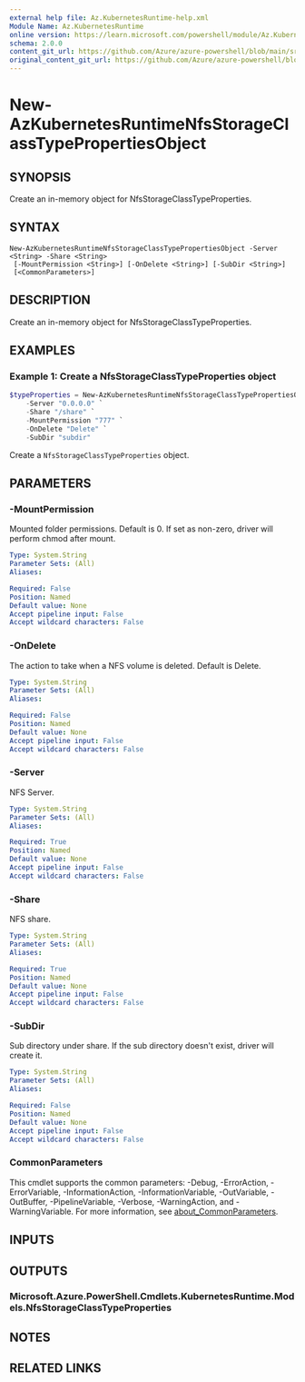 ```yaml
---
external help file: Az.KubernetesRuntime-help.xml
Module Name: Az.KubernetesRuntime
online version: https://learn.microsoft.com/powershell/module/Az.KubernetesRuntime/new-azkubernetesruntimenfsstorageclasstypepropertiesobject
schema: 2.0.0
content_git_url: https://github.com/Azure/azure-powershell/blob/main/src/KubernetesRuntime/KubernetesRuntime/help/New-AzKubernetesRuntimeNfsStorageClassTypePropertiesObject.md
original_content_git_url: https://github.com/Azure/azure-powershell/blob/main/src/KubernetesRuntime/KubernetesRuntime/help/New-AzKubernetesRuntimeNfsStorageClassTypePropertiesObject.md
---
```


# New-AzKubernetesRuntimeNfsStorageClassTypePropertiesObject

## SYNOPSIS
Create an in-memory object for NfsStorageClassTypeProperties.

## SYNTAX

```
New-AzKubernetesRuntimeNfsStorageClassTypePropertiesObject -Server <String> -Share <String>
 [-MountPermission <String>] [-OnDelete <String>] [-SubDir <String>]
 [<CommonParameters>]
```

## DESCRIPTION
Create an in-memory object for NfsStorageClassTypeProperties.

## EXAMPLES

### Example 1: Create a NfsStorageClassTypeProperties object
```powershell
$typeProperties = New-AzKubernetesRuntimeNfsStorageClassTypePropertiesObject `
    -Server "0.0.0.0" `
    -Share "/share" `
    -MountPermission "777" `
    -OnDelete "Delete" `
    -SubDir "subdir"
```

Create a `NfsStorageClassTypeProperties` object.

## PARAMETERS

### -MountPermission
Mounted folder permissions.
Default is 0.
If set as non-zero, driver will perform chmod after mount.

```yaml
Type: System.String
Parameter Sets: (All)
Aliases:

Required: False
Position: Named
Default value: None
Accept pipeline input: False
Accept wildcard characters: False
```

### -OnDelete
The action to take when a NFS volume is deleted.
Default is Delete.

```yaml
Type: System.String
Parameter Sets: (All)
Aliases:

Required: False
Position: Named
Default value: None
Accept pipeline input: False
Accept wildcard characters: False
```

### -Server
NFS Server.

```yaml
Type: System.String
Parameter Sets: (All)
Aliases:

Required: True
Position: Named
Default value: None
Accept pipeline input: False
Accept wildcard characters: False
```

### -Share
NFS share.

```yaml
Type: System.String
Parameter Sets: (All)
Aliases:

Required: True
Position: Named
Default value: None
Accept pipeline input: False
Accept wildcard characters: False
```

### -SubDir
Sub directory under share.
If the sub directory doesn't exist, driver will create it.

```yaml
Type: System.String
Parameter Sets: (All)
Aliases:

Required: False
Position: Named
Default value: None
Accept pipeline input: False
Accept wildcard characters: False
```

### CommonParameters
This cmdlet supports the common parameters: -Debug, -ErrorAction, -ErrorVariable, -InformationAction, -InformationVariable, -OutVariable, -OutBuffer, -PipelineVariable, -Verbose, -WarningAction, and -WarningVariable. For more information, see [about_CommonParameters](http://go.microsoft.com/fwlink/?LinkID=113216).

## INPUTS

## OUTPUTS

### Microsoft.Azure.PowerShell.Cmdlets.KubernetesRuntime.Models.NfsStorageClassTypeProperties

## NOTES

## RELATED LINKS
